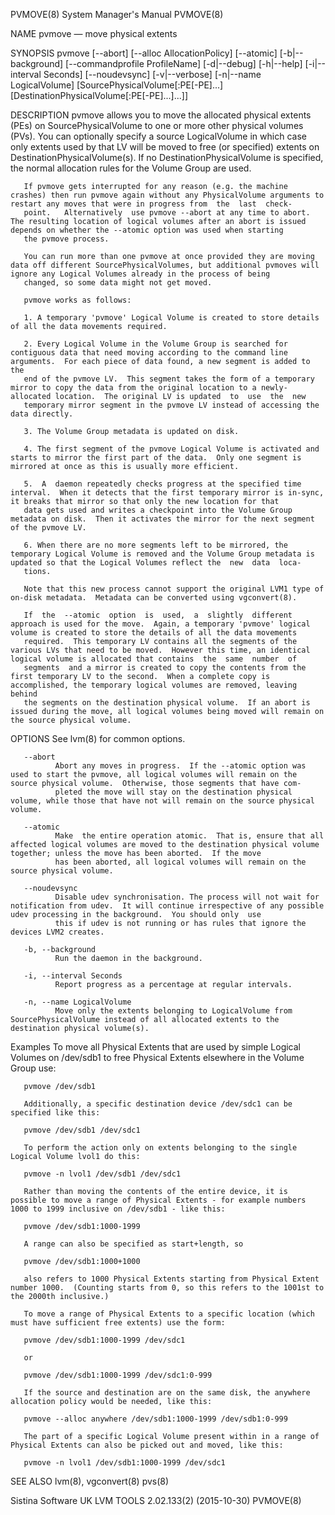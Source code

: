 PVMOVE(8)                                                                                System Manager's Manual                                                                                PVMOVE(8)

NAME
       pvmove — move physical extents

SYNOPSIS
       pvmove  [--abort] [--alloc AllocationPolicy] [--atomic] [-b|--background] [--commandprofile ProfileName] [-d|--debug] [-h|--help] [-i|--interval Seconds] [--noudevsync] [-v|--verbose] [-n|--name
       LogicalVolume] [SourcePhysicalVolume[:PE[-PE]...]  [DestinationPhysicalVolume[:PE[-PE]...]...]]

DESCRIPTION
       pvmove allows you to move the allocated physical extents (PEs) on SourcePhysicalVolume to one or more other physical volumes (PVs).  You can optionally specify a source  LogicalVolume  in  which
       case only extents used by that LV will be moved to free (or specified) extents on DestinationPhysicalVolume(s).  If no DestinationPhysicalVolume is specified, the normal allocation rules for the
       Volume Group are used.

       If pvmove gets interrupted for any reason (e.g. the machine crashes) then run pvmove again without any PhysicalVolume arguments to restart any moves that were in progress from  the  last  check‐
       point.   Alternatively  use pvmove --abort at any time to abort.  The resulting location of logical volumes after an abort is issued depends on whether the --atomic option was used when starting
       the pvmove process.

       You can run more than one pvmove at once provided they are moving data off different SourcePhysicalVolumes, but additional pvmoves will ignore any Logical Volumes already in the process of being
       changed, so some data might not get moved.

       pvmove works as follows:

       1. A temporary 'pvmove' Logical Volume is created to store details of all the data movements required.

       2. Every Logical Volume in the Volume Group is searched for contiguous data that need moving according to the command line arguments.  For each piece of data found, a new segment is added to the
       end of the pvmove LV.  This segment takes the form of a temporary mirror to copy the data from the original location to a newly-allocated location.  The original LV is updated  to  use  the  new
       temporary mirror segment in the pvmove LV instead of accessing the data directly.

       3. The Volume Group metadata is updated on disk.

       4. The first segment of the pvmove Logical Volume is activated and starts to mirror the first part of the data.  Only one segment is mirrored at once as this is usually more efficient.

       5.  A  daemon repeatedly checks progress at the specified time interval.  When it detects that the first temporary mirror is in-sync, it breaks that mirror so that only the new location for that
       data gets used and writes a checkpoint into the Volume Group metadata on disk.  Then it activates the mirror for the next segment of the pvmove LV.

       6. When there are no more segments left to be mirrored, the temporary Logical Volume is removed and the Volume Group metadata is updated so that the Logical Volumes reflect the  new  data  loca‐
       tions.

       Note that this new process cannot support the original LVM1 type of on-disk metadata.  Metadata can be converted using vgconvert(8).

       If  the  --atomic  option  is  used,  a  slightly  different  approach is used for the move.  Again, a temporary 'pvmove' logical volume is created to store the details of all the data movements
       required.  This temporary LV contains all the segments of the various LVs that need to be moved.  However this time, an identical logical volume is allocated that contains  the  same  number  of
       segments  and a mirror is created to copy the contents from the first temporary LV to the second.  When a complete copy is accomplished, the temporary logical volumes are removed, leaving behind
       the segments on the destination physical volume.  If an abort is issued during the move, all logical volumes being moved will remain on the source physical volume.

OPTIONS
       See lvm(8) for common options.

       --abort
              Abort any moves in progress.  If the --atomic option was used to start the pvmove, all logical volumes will remain on the source physical volume.  Otherwise, those segments that have com‐
              pleted the move will stay on the destination physical volume, while those that have not will remain on the source physical volume.

       --atomic
              Make  the entire operation atomic.  That is, ensure that all affected logical volumes are moved to the destination physical volume together; unless the move has been aborted.  If the move
              has been aborted, all logical volumes will remain on the source physical volume.

       --noudevsync
              Disable udev synchronisation. The process will not wait for notification from udev.  It will continue irrespective of any possible udev processing in the background.  You should only  use
              this if udev is not running or has rules that ignore the devices LVM2 creates.

       -b, --background
              Run the daemon in the background.

       -i, --interval Seconds
              Report progress as a percentage at regular intervals.

       -n, --name LogicalVolume
              Move only the extents belonging to LogicalVolume from SourcePhysicalVolume instead of all allocated extents to the destination physical volume(s).

Examples
       To move all Physical Extents that are used by simple Logical Volumes on /dev/sdb1 to free Physical Extents elsewhere in the Volume Group use:

       pvmove /dev/sdb1

       Additionally, a specific destination device /dev/sdc1 can be specified like this:

       pvmove /dev/sdb1 /dev/sdc1

       To perform the action only on extents belonging to the single Logical Volume lvol1 do this:

       pvmove -n lvol1 /dev/sdb1 /dev/sdc1

       Rather than moving the contents of the entire device, it is possible to move a range of Physical Extents - for example numbers 1000 to 1999 inclusive on /dev/sdb1 - like this:

       pvmove /dev/sdb1:1000-1999

       A range can also be specified as start+length, so

       pvmove /dev/sdb1:1000+1000

       also refers to 1000 Physical Extents starting from Physical Extent number 1000.  (Counting starts from 0, so this refers to the 1001st to the 2000th inclusive.)

       To move a range of Physical Extents to a specific location (which must have sufficient free extents) use the form:

       pvmove /dev/sdb1:1000-1999 /dev/sdc1

       or

       pvmove /dev/sdb1:1000-1999 /dev/sdc1:0-999

       If the source and destination are on the same disk, the anywhere allocation policy would be needed, like this:

       pvmove --alloc anywhere /dev/sdb1:1000-1999 /dev/sdb1:0-999

       The part of a specific Logical Volume present within in a range of Physical Extents can also be picked out and moved, like this:

       pvmove -n lvol1 /dev/sdb1:1000-1999 /dev/sdc1

SEE ALSO
       lvm(8), vgconvert(8) pvs(8)

Sistina Software UK                                                                 LVM TOOLS 2.02.133(2) (2015-10-30)                                                                          PVMOVE(8)
